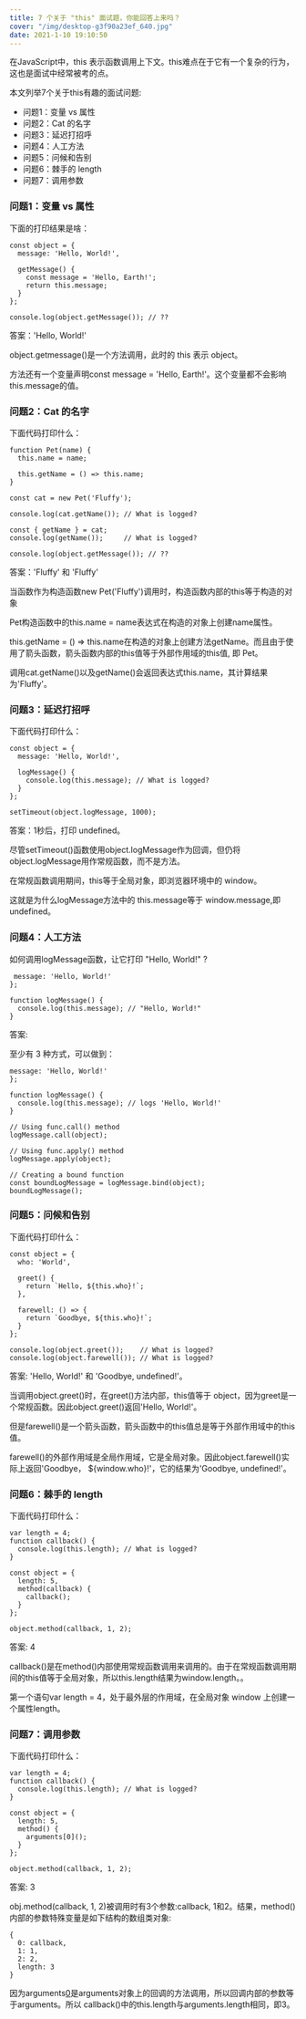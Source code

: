 ```yaml
---
title: 7 个关于 "this" 面试题，你能回答上来吗？
cover: "/img/desktop-g3f90a23ef_640.jpg"
date: 2021-1-10 19:10:50
---
```


在JavaScript中，this 表示函数调用上下文。this难点在于它有一个复杂的行为，这也是面试中经常被考的点。

本文列举7个关于this有趣的面试问题:

- 问题1：变量 vs 属性
- 问题2：Cat 的名字
- 问题3：延迟打招呼
- 问题4：人工方法
- 问题5：问候和告别
- 问题6：棘手的 length
- 问题7：调用参数

### 问题1：变量 vs 属性

下面的打印结果是啥：

```
const object = {
  message: 'Hello, World!',

  getMessage() {
    const message = 'Hello, Earth!';
    return this.message;
  }
};

console.log(object.getMessage()); // ??
```
答案：'Hello, World!'

object.getmessage()是一个方法调用，此时的 this 表示 object。

方法还有一个变量声明const message = 'Hello, Earth!'。这个变量都不会影响this.message的值。

### 问题2：Cat 的名字

下面代码打印什么：

```
function Pet(name) {
  this.name = name;

  this.getName = () => this.name;
}

const cat = new Pet('Fluffy');

console.log(cat.getName()); // What is logged?

const { getName } = cat;
console.log(getName());     // What is logged?

console.log(object.getMessage()); // ??
```

答案：'Fluffy' 和 'Fluffy'

当函数作为构造函数new Pet('Fluffy')调用时，构造函数内部的this等于构造的对象

Pet构造函数中的this.name = name表达式在构造的对象上创建name属性。

this.getName = () => this.name在构造的对象上创建方法getName。而且由于使用了箭头函数，箭头函数内部的this值等于外部作用域的this值, 即 Pet。

调用cat.getName()以及getName()会返回表达式this.name，其计算结果为'Fluffy'。

### 问题3：延迟打招呼

下面代码打印什么：

```
const object = {
  message: 'Hello, World!',

  logMessage() {
    console.log(this.message); // What is logged?
  }
};

setTimeout(object.logMessage, 1000);
```

答案：1秒后，打印 undefined。

尽管setTimeout()函数使用object.logMessage作为回调，但仍将object.logMessage用作常规函数，而不是方法。

在常规函数调用期间，this等于全局对象，即浏览器环境中的 window。

这就是为什么logMessage方法中的 this.message等于 window.message,即undefined。

### 问题4：人工方法

如何调用logMessage函数，让它打印 "Hello, World!" ?

```
 message: 'Hello, World!'
};

function logMessage() {
  console.log(this.message); // "Hello, World!"
}
```

答案:

至少有 3 种方式，可以做到：

```
message: 'Hello, World!'
};

function logMessage() {
  console.log(this.message); // logs 'Hello, World!'
}

// Using func.call() method
logMessage.call(object);

// Using func.apply() method
logMessage.apply(object);

// Creating a bound function
const boundLogMessage = logMessage.bind(object);
boundLogMessage();
```

### 问题5：问候和告别

下面代码打印什么：

```
const object = {
  who: 'World',

  greet() {
    return `Hello, ${this.who}!`;
  },

  farewell: () => {
    return `Goodbye, ${this.who}!`;
  }
};

console.log(object.greet());    // What is logged?
console.log(object.farewell()); // What is logged?
```
答案: 'Hello, World!' 和 'Goodbye, undefined!'。

当调用object.greet()时，在greet()方法内部，this值等于 object，因为greet是一个常规函数。因此object.greet()返回'Hello, World!'。

但是farewell()是一个箭头函数，箭头函数中的this值总是等于外部作用域中的this值。

farewell()的外部作用域是全局作用域，它是全局对象。因此object.farewell()实际上返回'Goodbye， ${window.who}!'，它的结果为'Goodbye, undefined!'。

### 问题6：棘手的 length

下面代码打印什么：

```
var length = 4;
function callback() {
  console.log(this.length); // What is logged?
}

const object = {
  length: 5,
  method(callback) {
    callback();
  }
};

object.method(callback, 1, 2);
```
答案: 4

callback()是在method()内部使用常规函数调用来调用的。由于在常规函数调用期间的this值等于全局对象，所以this.length结果为window.length。。

第一个语句var length = 4，处于最外层的作用域，在全局对象 window 上创建一个属性length。

### 问题7：调用参数

下面代码打印什么：

```
var length = 4;
function callback() {
  console.log(this.length); // What is logged?
}

const object = {
  length: 5,
  method() {
    arguments[0]();
  }
};

object.method(callback, 1, 2);
```
答案: 3

obj.method(callback, 1, 2)被调用时有3个参数:callback, 1和2。结果，method()内部的参数特殊变量是如下结构的数组类对象:

```
{
  0: callback,
  1: 1, 
  2: 2, 
  length: 3 
}
```
因为arguments[0]()是arguments对象上的回调的方法调用，所以回调内部的参数等于arguments。所以 callback()中的this.length与arguments.length相同，即3。